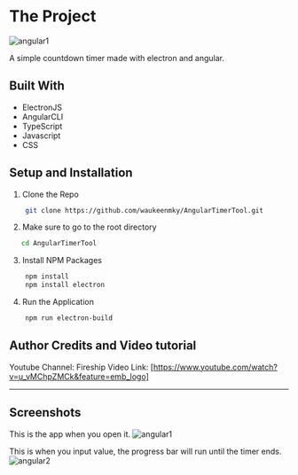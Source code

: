 # The Project

![angular1](https://user-images.githubusercontent.com/69509445/90144862-ed652480-ddb1-11ea-8d05-f3f0525a1d78.png)

A simple countdown timer made with electron and angular. 

## Built With
* ElectronJS
* AngularCLI
* TypeScript
* Javascript
* CSS

## Setup and Installation
1. Clone the Repo

```bash
    git clone https://github.com/waukeenmky/AngularTimerTool.git
```
2. Make sure to go to the root directory
```bash
   cd AngularTimerTool
```
3. Install NPM Packages
```bash
    npm install 
    npm install electron
```
4. Run the Application
```bash
    npm run electron-build
```
## Author Credits and Video tutorial

Youtube Channel: Fireship
Video Link: [https://www.youtube.com/watch?v=u_vMChpZMCk&feature=emb_logo]

---

## Screenshots

This is the app when you open it.
![angular1](https://user-images.githubusercontent.com/69509445/90145620-b2172580-ddb2-11ea-9612-21e3bf98b110.png)

This is when you input value, the progress bar will run until the timer ends.
![angular2](https://user-images.githubusercontent.com/69509445/90145623-b2afbc00-ddb2-11ea-8103-e2d7c21310e1.png)



